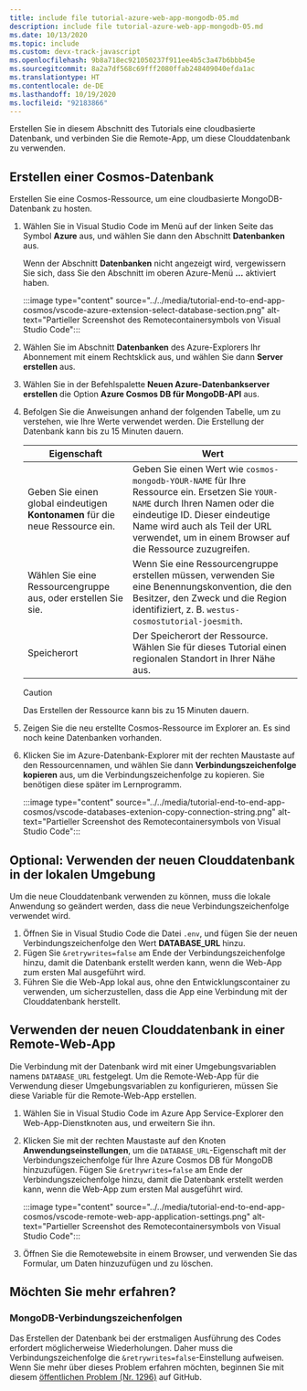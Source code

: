 ```yaml
---
title: include file tutorial-azure-web-app-mongodb-05.md
description: include file tutorial-azure-web-app-mongodb-05.md
ms.date: 10/13/2020
ms.topic: include
ms.custom: devx-track-javascript
ms.openlocfilehash: 9b8a718ec921050237f911ee4b5c3a47b6bbb45e
ms.sourcegitcommit: 8a2a7df568c69fff2080ffab248409040efda1ac
ms.translationtype: HT
ms.contentlocale: de-DE
ms.lasthandoff: 10/19/2020
ms.locfileid: "92183866"
---
```

Erstellen Sie in diesem Abschnitt des Tutorials eine cloudbasierte Datenbank, und verbinden Sie die Remote-App, um diese Clouddatenbank zu verwenden. 

## <a name="create-a-cosmos-database"></a>Erstellen einer Cosmos-Datenbank

Erstellen Sie eine Cosmos-Ressource, um eine cloudbasierte MongoDB-Datenbank zu hosten. 

1. Wählen Sie in Visual Studio Code im Menü auf der linken Seite das Symbol **Azure** aus, und wählen Sie dann den Abschnitt **Datenbanken** aus. 

    Wenn der Abschnitt **Datenbanken** nicht angezeigt wird, vergewissern Sie sich, dass Sie den Abschnitt im oberen Azure-Menü **...** aktiviert haben. 

    :::image type="content" source="../../media/tutorial-end-to-end-app-cosmos/vscode-azure-extension-select-database-section.png" alt-text="Partieller Screenshot des Remotecontainersymbols von Visual Studio Code"::: 

1. Wählen Sie im Abschnitt **Datenbanken** des Azure-Explorers Ihr Abonnement mit einem Rechtsklick aus, und wählen Sie dann **Server erstellen** aus.
1. Wählen Sie in der Befehlspalette **Neuen Azure-Datenbankserver erstellen** die Option **Azure Cosmos DB für MongoDB-API** aus. 
1. Befolgen Sie die Anweisungen anhand der folgenden Tabelle, um zu verstehen, wie Ihre Werte verwendet werden. Die Erstellung der Datenbank kann bis zu 15 Minuten dauern.

    |Eigenschaft|Wert|
    |--|--|
    |Geben Sie einen global eindeutigen **Kontonamen** für die neue Ressource ein.| Geben Sie einen Wert wie `cosmos-mongodb-YOUR-NAME` für Ihre Ressource ein. Ersetzen Sie `YOUR-NAME` durch Ihren Namen oder die eindeutige ID. Dieser eindeutige Name wird auch als Teil der URL verwendet, um in einem Browser auf die Ressource zuzugreifen.|
    |Wählen Sie eine Ressourcengruppe aus, oder erstellen Sie sie.|Wenn Sie eine Ressourcengruppe erstellen müssen, verwenden Sie eine Benennungskonvention, die den Besitzer, den Zweck und die Region identifiziert, z. B. `westus-cosmostutorial-joesmith`.|
    |Speicherort|Der Speicherort der Ressource. Wählen Sie für dieses Tutorial einen regionalen Standort in Ihrer Nähe aus.|

    > [!CAUTION]
    > Das Erstellen der Ressource kann bis zu 15 Minuten dauern.     

1. Zeigen Sie die neu erstellte Cosmos-Ressource im Explorer an. Es sind noch keine Datenbanken vorhanden. 
1. Klicken Sie im Azure-Datenbank-Explorer mit der rechten Maustaste auf den Ressourcennamen, und wählen Sie dann **Verbindungszeichenfolge kopieren** aus, um die Verbindungszeichenfolge zu kopieren. Sie benötigen diese später im Lernprogramm.

    :::image type="content" source="../../media/tutorial-end-to-end-app-cosmos/vscode-databases-extenion-copy-connection-string.png" alt-text="Partieller Screenshot des Remotecontainersymbols von Visual Studio Code":::

## <a name="optional-use-new-cloud-database-in-local-environment"></a>Optional: Verwenden der neuen Clouddatenbank in der lokalen Umgebung

Um die neue Clouddatenbank verwenden zu können, muss die lokale Anwendung so geändert werden, dass die neue Verbindungszeichenfolge verwendet wird. 

1. Öffnen Sie in Visual Studio Code die Datei `.env`, und fügen Sie der neuen Verbindungszeichenfolge den Wert **DATABASE_URL** hinzu. 
1. Fügen Sie `&retrywrites=false` am Ende der Verbindungszeichenfolge hinzu, damit die Datenbank erstellt werden kann, wenn die Web-App zum ersten Mal ausgeführt wird. 
1. Führen Sie die Web-App lokal aus, ohne den Entwicklungscontainer zu verwenden, um sicherzustellen, dass die App eine Verbindung mit der Clouddatenbank herstellt. 

## <a name="use-new-cloud-database-in-remote-web-app"></a>Verwenden der neuen Clouddatenbank in einer Remote-Web-App

Die Verbindung mit der Datenbank wird mit einer Umgebungsvariablen namens `DATABASE_URL` festgelegt. Um die Remote-Web-App für die Verwendung dieser Umgebungsvariablen zu konfigurieren, müssen Sie diese Variable für die Remote-Web-App erstellen. 

1. Wählen Sie in Visual Studio Code im Azure App Service-Explorer den Web-App-Dienstknoten aus, und erweitern Sie ihn.
1.  Klicken Sie mit der rechten Maustaste auf den Knoten **Anwendungseinstellungen**, um die `DATABASE_URL`-Eigenschaft mit der Verbindungszeichenfolge für Ihre Azure Cosmos DB für MongoDB hinzuzufügen. Fügen Sie `&retrywrites=false` am Ende der Verbindungszeichenfolge hinzu, damit die Datenbank erstellt werden kann, wenn die Web-App zum ersten Mal ausgeführt wird. 

    :::image type="content" source="../../media/tutorial-end-to-end-app-cosmos/vscode-remote-web-app-application-settings.png" alt-text="Partieller Screenshot des Remotecontainersymbols von Visual Studio Code"::: 

1. Öffnen Sie die Remotewebsite in einem Browser, und verwenden Sie das Formular, um Daten hinzuzufügen und zu löschen. 

## <a name="want-to-know-more"></a>Möchten Sie mehr erfahren? 

### <a name="mongodb-connection-strings"></a>MongoDB-Verbindungszeichenfolgen
Das Erstellen der Datenbank bei der erstmaligen Ausführung des Codes erfordert möglicherweise Wiederholungen. Daher muss die Verbindungszeichenfolge die `&retrywrites=false`-Einstellung aufweisen. Wenn Sie mehr über dieses Problem erfahren möchten, beginnen Sie mit diesem [öffentlichen Problem (Nr. 1296)](https://github.com/microsoft/vscode-cosmosdb/issues/1296) auf GitHub. 